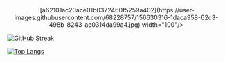 <div id="header" align="center">
  ![a62101ac20ace01b0372460f5259a402](https://user-images.githubusercontent.com/68228757/156630316-1daca958-62c3-498b-8243-ae0314da99a4.jpg)
width="100"/>
</div>

[![GitHub Streak](https://github-readme-streak-stats.herokuapp.com?user=Herazur&theme=radical&date_format=M%20j%5B%2C%20Y%5D)](https://git.io/streak-stats)


[![Top Langs](https://github-readme-stats.vercel.app/api/top-langs/?username=Herazur)](https://github.com/anuraghazra/github-readme-stats)

